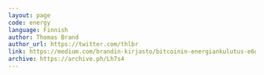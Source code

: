 ```yaml
---
layout: page
code: energy
language: Finnish
author: Thomas Brand
author_url: https://twitter.com/thlbr
link: https://medium.com/brandin-kirjasto/bitcoinin-energiankulutus-e6dfdc4ae97e
archive: https://archive.ph/Lh7s4
---
```

